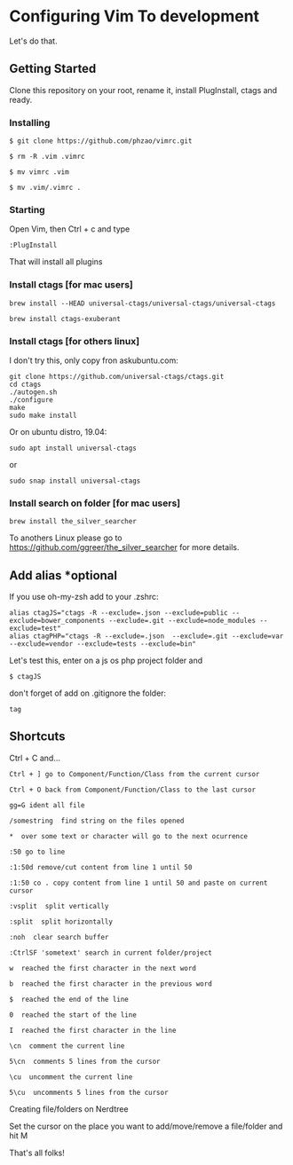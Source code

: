 # Configuring Vim To development

Let's do that.

## Getting Started

Clone this repository on your root, rename it, install PlugInstall, ctags and ready.

### Installing

```
$ git clone https://github.com/phzao/vimrc.git
```

```
$ rm -R .vim .vimrc
```

```
$ mv vimrc .vim
```

```
$ mv .vim/.vimrc .
```

### Starting
Open Vim, then Ctrl + c and type

```
:PlugInstall
```

That will install all plugins

### Install ctags [for mac users]

```
brew install --HEAD universal-ctags/universal-ctags/universal-ctags
```

```
brew install ctags-exuberant
```


### Install ctags [for others linux]

I don't try this, only copy fron askubuntu.com:


`````
git clone https://github.com/universal-ctags/ctags.git
cd ctags
./autogen.sh 
./configure
make
sudo make install
`````

Or  on ubuntu distro, 19.04:

``````
sudo apt install universal-ctags
``````

or

`````
sudo snap install universal-ctags
`````

### Install search on folder [for mac users]

```
brew install the_silver_searcher
```

To anothers Linux please go to https://github.com/ggreer/the_silver_searcher for more details.

## Add alias *optional

If you use oh-my-zsh add to your .zshrc:

```
alias ctagJS="ctags -R --exclude=.json --exclude=public --exclude=bower_components --exclude=.git --exclude=node_modules --exclude=test"
alias ctagPHP="ctags -R --exclude=.json  --exclude=.git --exclude=var --exclude=vendor --exclude=tests --exclude=bin"
```

Let's test this, enter on a js os php project folder and

```
$ ctagJS
```

don't forget of add on .gitignore the folder:

```
tag
```

## Shortcuts
Ctrl + C and...

```
Ctrl + ] go to Component/Function/Class from the current cursor
```

```
Ctrl + O back from Component/Function/Class to the last cursor
```

```
gg=G ident all file
```

```
/somestring  find string on the files opened
```

```
*  over some text or character will go to the next ocurrence
```

```
:50 go to line
```

```
:1:50d remove/cut content from line 1 until 50
```

```
:1:50 co . copy content from line 1 until 50 and paste on current cursor
```

```
:vsplit  split vertically
```

```
:split  split horizontally
```

```
:noh  clear search buffer
```

```
:CtrlSF 'sometext' search in current folder/project
```

```
w  reached the first character in the next word
```

```
b  reached the first character in the previous word
```

```
$  reached the end of the line
```

```
0  reached the start of the line
```

```
I  reached the first character in the line
```

```
\cn  comment the current line
```

```
5\cn  comments 5 lines from the cursor
```

```
\cu  uncomment the current line
```

```
5\cu  uncomments 5 lines from the cursor
```

Creating file/folders on Nerdtree

Set the cursor on the place you want to add/move/remove a file/folder and hit M


That's all folks!